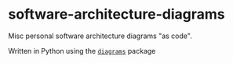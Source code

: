 software-architecture-diagrams
====

Misc personal software architecture diagrams "as code".

Written in Python using the [`diagrams`](https://github.com/mingrammer/diagrams) package
